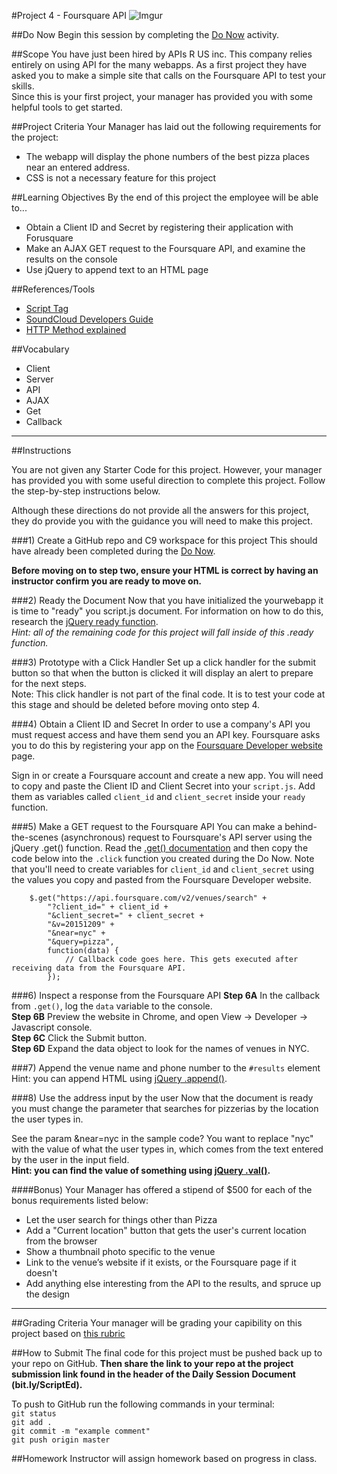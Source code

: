 #Project 4 - Foursquare API
![Imgur](http://i.imgur.com/2kSeDCY.png)

##Do Now 
Begin this session by completing the [Do Now](doNow.md) activity.

##Scope
You have just been hired by APIs R US inc. This company relies entirely on using API for the many webapps. As a first project they have asked you to make a simple site that calls on the Foursquare API to test your skills.  
Since this is your first project, your manager has provided you with some helpful tools to get started. 

##Project Criteria
Your Manager has laid out the following requirements for the project: 

* The webapp will display the phone numbers of the best pizza places near an entered address.
* CSS is not a necessary feature for this project 

##Learning Objectives
By the end of this project the employee will be able to...

* Obtain a Client ID and Secret by registering their application with Forusquare
* Make an AJAX GET request to the Foursquare API, and examine the results on the console
* Use jQuery to append text to an HTML page

##References/Tools
* [Script Tag](http://javascript.crockford.com/script.html)
* [SoundCloud Developers Guide](http://web.archive.org/web/20150701150357/http://developers.soundcloud.com/docs)
* [HTTP Method explained](http://www.w3schools.com/tags/ref_httpmethods.asp)

 
##Vocabulary

* Client
* Server
* API
* AJAX
* Get
* Callback 

***
##Instructions

You are not given any Starter Code for this project. However, your manager has provided you with some useful direction to complete this project. Follow the step-by-step instructions below. 

Although these directions do not provide all the answers for this project, they do provide you with the guidance you will need to make this project.

###1) Create a GitHub repo and C9 workspace for this project
This should have already been completed during the [Do Now](doNow.md).

**Before moving on to step two, ensure your HTML is correct by having an instructor confirm you are ready to move on.** 

###2) Ready the Document
Now that you have initialized the yourwebapp it is time to "ready" you script.js document. For information on how to do this, research the [jQuery ready function](https://api.jquery.com/ready/).  
*Hint: all of the remaining code for this project will fall inside of this .ready function.*  

###3) Prototype with a Click Handler 
Set up a click handler for the submit button so that when the button is clicked it will display an alert to prepare for the next steps.  
Note: This click handler is not part of the final code. It is to test your code at this stage and should be deleted before moving onto step 4.  

###4) Obtain a Client ID and Secret
In order to use a company's API you must request access and have them send you an API key. Foursquare asks you to do this by registering your app on the [Foursquare Developer website](https://foursquare.com/developers/apps) page.

Sign in or create a Foursquare account and create a new app. You will need to copy and paste the Client ID and Client Secret into your ```script.js```. Add them as variables called ```client_id``` and ```client_secret``` inside your ```ready``` function.


###5) Make a GET request to the Foursquare API
You can make a behind-the-scenes (asynchronous) request to Foursquare's API server using the jQuery .get() function. Read the [.get() documentation](https://api.jquery.com/jquery.get/) and then copy the code below into the ```.click``` function you created during the Do Now. Note that you'll need to create variables for ```client_id``` and ```client_secret``` using the values you copy and pasted from the Foursquare Developer website.

        $.get("https://api.foursquare.com/v2/venues/search" +
            "?client_id=" + client_id +
            "&client_secret=" + client_secret +
            "&v=20151209" +
            "&near=nyc" +
            "&query=pizza",
            function(data) {
                // Callback code goes here. This gets executed after receiving data from the Foursquare API.
            });

###6) Inspect a response from the Foursquare API
**Step 6A** In the callback from ```.get()```, log the ```data``` variable to the console.   
**Step 6B** Preview the website in Chrome, and open View -> Developer -> Javascript console.   
**Step 6C** Click the Submit button.    
**Step 6D** Expand the data object to look for the names of venues in NYC.  

###7) Append the venue name and phone number to the ```#results``` element
Hint: you can append HTML using [jQuery .append()](http://api.jquery.com/append/).

###8) Use the address input by the user
Now that the document is ready you must change the parameter that searches for pizzerias by the location the user types in.  

See the param &near=nyc in the sample code?
You want to replace "nyc" with the value of what the user types in, which comes from the text entered by the user in the input field.  
**Hint: you can find the value of something using [jQuery .val()](http://api.jquery.com/val/).** 

####Bonus) 
Your Manager has offered a stipend of $500 for each of the bonus requirements listed below:  

* Let the user search for things other than Pizza
* Add a "Current location" button that gets the user's current location from the browser
* Show a thumbnail photo specific to the venue
* Link to the venue’s website if it exists, or the Foursquare page if it doesn't
* Add anything else interesting from the API to the results, and spruce up the design

***

##Grading Criteria
Your manager will be grading your capibility on this project based on [this rubric](/assessment.md)

##How to Submit
The final code for this project must be pushed back up to your repo on GitHub. **Then share the link to your repo at the project submission link found in the header of the Daily Session Document (bit.ly/ScriptEd).**  

To push to GitHub run the following commands in your terminal:  
`git status`  
`git add .`  
`git commit -m "example comment"`  
`git push origin master`

##Homework
Instructor will assign homework based on progress in class.